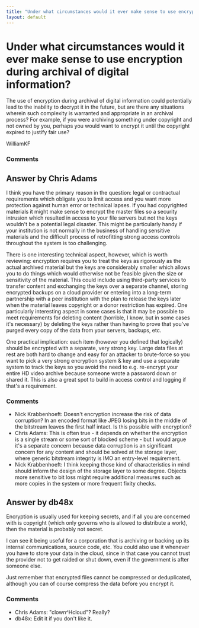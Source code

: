 ```yaml
---
title: "Under what circumstances would it ever make sense to use encryption during archival of digital information?"
layout: default
---
```

Under what circumstances would it ever make sense to use encryption during archival of digital information?
=====================
The use of encryption during archival of digital information could
potentially lead to the inability to decrypt it in the future, but are
there any situations wherein such complexity is warranted and
appropriate in an archival process? For example, if you were archiving
something under copyright and not owned by you, perhaps you would want
to encrypt it until the copyright expired to justify fair use?

WilliamKF

### Comments ###


Answer by Chris Adams
----------------
I think you have the primary reason in the question: legal or
contractual requirements which obligate you to limit access and you want
more protection against human error or technical lapses. If you had
copyrighted materials it might make sense to encrypt the master files so
a security intrusion which resulted in access to your file servers but
not the keys wouldn't be a potential legal disaster. This might be
particularly handy if your institution is not normally in the business
of handling sensitive materials and the difficult process of
retrofitting strong access controls throughout the system is too
challenging.

There is one interesting technical aspect, however, which is worth
reviewing: encryption requires you to treat the keys as rigorously as
the actual archived material but the keys are considerably smaller which
allows you to do things which would otherwise not be feasible given the
size or sensitivity of the material. This could include using
third-party services to transfer content and exchanging the keys over a
separate channel, storing encrypted backups on a cloud provider or
entering into a long-term partnership with a peer institution with the
plan to release the keys later when the material leaves copyright or a
donor restriction has expired. One particularly interesting aspect in
some cases is that it may be possible to meet requirements for deleting
content (horrible, I know, but in some cases it's necessary) by deleting
the keys rather than having to prove that you've purged every copy of
the data from your servers, backups, etc.

One practical implication: each item (however you defined that
logically) should be encrypted with a separate, very strong key. Large
data files at rest are both hard to change and easy for an attacker to
brute-force so you want to pick a very strong encryption system & key
and use a separate system to track the keys so you avoid the need to
e.g. re-encrypt your entire HD video archive because someone wrote a
password down or shared it. This is also a great spot to build in access
control and logging if that's a requirement.

### Comments ###
* Nick Krabbenhoeft: Doesn't encryption increase the risk of data corruption? In an encoded
format like JPEG losing bits in the middle of the bitstream leaves the
first half intact. Is this possible with encryption?
* Chris Adams: This is often true - it depends on whether the encryption is a single
stream or some sort of blocked scheme - but I would argue it's a
separate concern because data corruption is an significant concern for
any content and should be solved at the storage layer, where generic
bitstream integrity is IMO an entry-level requirement.
* Nick Krabbenhoeft: I think keeping those kind of characteristics in mind should inform the
design of the storage layer to some degree. Objects more sensitive to
bit loss might require additional measures such as more copies in the
system or more frequent fixity checks.

Answer by db48x
----------------
Encryption is usually used for keeping secrets, and if all you are
concerned with is copyright (which only governs who is allowed to
distribute a work), then the material is probably not secret.

I can see it being useful for a corporation that is archiving or backing
up its internal communications, source code, etc. You could also use it
whenever you have to store your data in the cloud, since in that case
you cannot trust the provider not to get raided or shut down, even if
the government is after someone else.

Just remember that encrypted files cannot be compressed or deduplicated,
although you can of course compress the data before you encrypt it.

### Comments ###
* Chris Adams: "clown\^Hcloud"? Really?
* db48x: Edit it if you don't like it.

